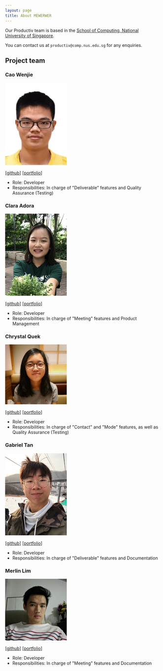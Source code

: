 ```yaml
---
layout: page
title: About MEWERWER
---
```


Our Productiv team is based in the [School of Computing, National University of Singapore](http://www.comp.nus.edu.sg).

You can contact us at `productiv@comp.nus.edu.sg` for any enquiries.

## Project team

### Cao Wenjie

<img src="images/shadowezz.png" width="200px">

[[github](https://github.com/shadowezz)]
[[portfolio](team/johndoe.md)]

* Role: Developer
* Responsibilities: In charge of "Deliverable" features and Quality Assurance (Testing)

### Clara Adora

<img src="images/claraadora.png" width="200px">

[[github](https://github.com/claraadora)]
[[portfolio](team/claraadora.md)]

* Role: Developer
* Responsibilities: In charge of "Meeting" features and Product Management

### Chrystal Quek

<img src="images/chrystalquek.png" width="200px">

[[github](http://github.com/chrystalquek)] [[portfolio](team/chrystalquek.md)]

* Role: Developer
* Responsibilities: In charge of "Contact" and "Mode" features, as well as Quality Assurance (Testing)

### Gabriel Tan

<img src="images/gabztcr.png" width="200px">

[[github](http://github.com/gabztcr)]
[[portfolio](team/gabztcr.md)]

* Role: Developer
* Responsibilities: In charge of "Deliverable" features and Documentation

### Merlin Lim

<img src="images/merlinlim.png" width="200px">

[[github](https://github.com/MerlinLim)]
[[portfolio](team/johndoe.md)]

* Role: Developer
* Responsibilities: In charge of "Meeting" features and Documentation
